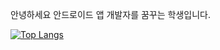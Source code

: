 안녕하세요 안드로이드 앱 개발자를 꿈꾸는 학생입니다.










[![Top Langs](https://github-readme-stats.vercel.app/api/top-langs/?username=robo710)](https://github.com/robo710/robo710)
